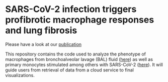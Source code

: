 # SARS-CoV-2 infection triggers profibrotic macrophage responses and lung fibrosis

Please have a look at our [publication](https://www.cell.com/cell/fulltext/S0092-8674(21)01383-0#secsectitle0015)

This repository contains the code used to analyze the phenotype of macrophages from bronchoalveolar lavage (BAL) fluid  ([here](https://github.com/OliverDietrich/SARS-CoV-2-infection-triggers-profibrotic-macrophage-responses-and-lung-fibrosis/blob/main/R/BAL-macrophages.R)) as well as primary monocytes stimulated among others with SARS-CoV-2 ([here](https://github.com/OliverDietrich/SARS-CoV-2-infection-triggers-profibrotic-macrophage-responses-and-lung-fibrosis/blob/main/R/Monocytes.R)). It will guide users from retrieval of data from a cloud service to final visualizations. 
